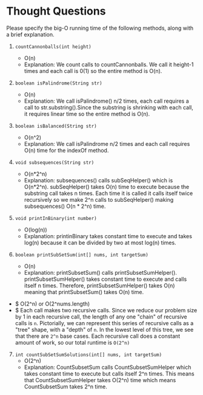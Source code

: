 # Thought Questions

Please specify the big-O running time of the following methods, along
with a brief explanation.

1. `countCannonballs(int height)`
   * O(n)
   * Explanation: We count calls to countCannonballs. We call it height-1 times
     and each call is 0(1) so the entire method is O(n).

2. `boolean isPalindrome(String str)`
   * O(n)
   * Explanation: We call isPalindrome() n/2 times, each call requires a call to
     str.substring().Since the substring is shrinking with each call, it requires
     linear time so the entire method is O(n).  


3. `boolean isBalanced(String str)`
   * O(n^2)
   * Explanation: We call isPalindrome n/2 times and each call requires O(n) time
   for the indexOf method.

4. `void subsequences(String str)`
   * O(n*2^n)
   * Explanation: subsequences() calls subSeqHelper() which is O(n*2^n). subSeqHelper() takes O(n) time to execute because the substring call takes n times. Each time it is called it calls itself twice recursively so we make 2^n calls to subSeqHelper() making subsequences() O(n * 2^n) time.

5. `void printInBinary(int number)`
   * O(log(n))
   * Explanation: printinBinary takes constant time to execute and takes log(n)
     because it can be divided by two at most log(n) times.


6. `boolean printSubSetSum(int[] nums, int targetSum)`
   * O(n)
   * Explanation: printSubsetSum() calls printSubsetSumHelper(). printSubsetSumHelper()
     takes constant time to execute and calls itself n times. Therefore,
     printSubsetSumHelper() takes O(n) meaning that printSubsetSum() takes O(n)
     time.
* $ O(2^n) or O(2^nums.length)
* $ Each call makes two recursive calls. Since we reduce our problem size by 1 in each recursive call, the length of any one "chain" of recursive calls is `n`. Pictorially, we can represent this series of recursive calls as a "tree" shape, with a "depth" of `n`. In the lowest level of this tree, we see that there are `2^n` base cases. Each recursive call does a constant amount of work, so our total runtime is `O(2^n)`


7. `int countSubSetSumSolutions(int[] nums, int targetSum)`
   * O(2^n)
   * Explanation: CountSubsetSum calls CountSubsetSumHelper which takes constant
    time to execute but calls itself 2^n times. This means that CountSubsetSumHelper
    takes O(2^n) time which means CountSubsetSum takes 2^n time.
